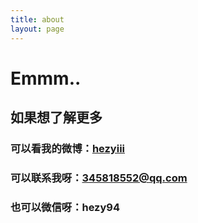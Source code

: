 ```yaml
---
title: about
layout: page
---
```


# Emmm..
## 如果想了解更多
### 可以看我的微博：[hezyiii](https://weibo.com/1652598527/profile?rightmod=1&wvr=6&mod=personinfo)
### 可以联系我呀：345818552@qq.com
### 也可以微信呀：hezy94
